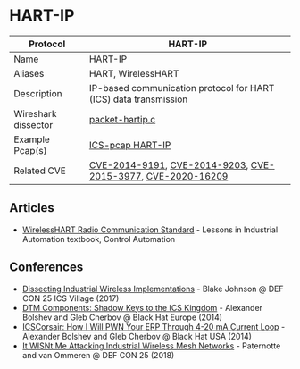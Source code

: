# HART-IP

| Protocol | HART-IP |
|---|---|
| Name | HART-IP |
| Aliases | HART, WirelessHART |
| Description | IP-based communication protocol for HART (ICS) data transmission |
| Wireshark dissector | [packet-hartip.c](https://github.com/wireshark/wireshark/blob/master/epan/dissectors/packet-hartip.c) |
| Example Pcap(s) | [ICS-pcap HART-IP](https://github.com/automayt/ICS-pcap/tree/master/HART%20IP/hart_ip) |
| Related CVE | [CVE-2014-9191](https://nvd.nist.gov/vuln/detail/CVE-2014-9191), [CVE-2014-9203](https://nvd.nist.gov/vuln/detail/CVE-2014-9203), [CVE-2015-3977](https://nvd.nist.gov/vuln/detail/CVE-2015-3977), [CVE-2020-16209](https://nvd.nist.gov/vuln/detail/CVE-2020-16209) |

## Articles
- [WirelessHART Radio Communication Standard](https://control.com/textbook/wireless-instrumentation/wirelesshart/) - Lessons in Industrial Automation textbook, Control Automation
## Conferences
- [Dissecting Industrial Wireless Implementations](https://www.youtube.com/watch?v=I-TCfl0Jm2M) - Blake Johnson @ DEF CON 25 ICS Village (2017)
- [DTM Components: Shadow Keys to the ICS Kingdom](https://www.youtube.com/watch?v=VeMgbC0a-u8) - Alexander Bolshev and Gleb Cherbov @ Black Hat Europe (2014)
- [ICSCorsair: How I Will PWN Your ERP Through 4-20 mA Current Loop](https://www.youtube.com/watch?v=T9tahQImuWI) - Alexander Bolshev and Gleb Cherbov @ Black Hat USA (2014)
- [It WISNt Me Attacking Industrial Wireless Mesh Networks](https://www.youtube.com/watch?v=-WfP2VVhTt0) - Paternotte and van Ommeren @ DEF CON 25 (2018)
